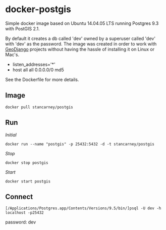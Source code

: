 # docker-postgis
Simple docker image based on Ubuntu 14.04.05 LTS running Postgres 9.3 with PostGIS 2.1. 

By default it creates a db called 'dev' owned by a superuser called 'dev' with 'dev' as the password. The image was created in order to work with [GeoDjango](https://docs.djangoproject.com/en/1.10/ref/contrib/gis/install/) projects without having the hassle of installing it on Linux or Mac's.

* listen_addresses='*'
* host all all 0.0.0.0/0 md5 

See the Dockerfile for more details.

## Image

```docker pull stancarney/postgis```

## Run

*Initial*

```docker run --name "postgis" -p 25432:5432 -d -t stancarney/postgis```

*Stop*

```docker stop postgis```

*Start*

```docker start postgis```

## Connect

```[/Applications/Postgres.app/Contents/Versions/9.5/bin/]psql -U dev -h localhost -p25432```

password: dev

